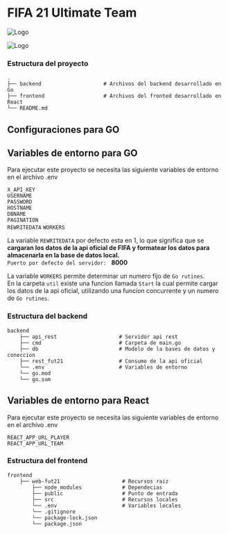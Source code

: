 # FIFA 21 Ultimate Team
![Logo](https://img.shields.io/badge/React-20232A?style=for-the-badge&logo=react&logoColor=61DAFB)

![Logo](https://img.shields.io/badge/Go-00ADD8?style=for-the-badge&logo=go&logoColor=white)

### Estructura del proyecto
    .
    ├── backend                    # Archivos del backend desarrollado en Go
    ├── frontend                   # Archivos del fronted desarrollado en React
    └── README.md
 
## Configuraciones para GO
## Variables de entorno para GO

Para ejecutar este proyecto se necesita las siguiente variables de entorno en el archivo .env

`X_API_KEY`  
`USERNAME`  
`PASSWORD`  
`HOSTNAME`  
`DBNAME`  
`PAGINATION`   
`REWRITEDATA` 
`WORKERS`

La variable `REWRITEDATA` por defecto esta en 1, lo que significa que se **cargaran los datos de la api oficial de FIFA y formatear los datos para almacenarla en la base de datos local.**  
`Puerto por defecto del servidor: ` **8000**

La variable `WORKERS` permite determinar un numero fijo de `Go rutines`.  
En la carpeta `util` existe una funcion llamada `Start` la cual permite cargar los datos de la api oficial, utilizando una funcion concurrente y un numero de `Go rutines`.

### Estructura del backend
    backend
        ├── api_rest                    # Servidor api rest
        ├── cmd                         # Carpeta de main.go 
        ├── db                          # Modelo de la bases de datos y coneccion
        ├── rest_fut21                  # Consumo de la api oficial
        └── .env                        # Variables de entorno
        └── go.mod
        └── go.sum
 

## Variables de entorno para React

Para ejecutar este proyecto se necesita las siguiente variables de entorno en el archivo .env

`REACT_APP_URL_PLAYER`  
`REACT_APP_URL_TEAM`

### Estructura del frontend
    frontend
        ├── web-fut21                    # Recursos raiz
            ├── node_modules             # Dependecias
            ├── public                   # Punto de entrada
            ├── src                      # Recursos locales
            └── .env                     # Variables locales
            └── .gitignore
            └── package-lock.json
            └── package.json
            

